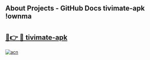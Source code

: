 ## About Projects - GitHub Docs tivimate-apk !ownma

# <h2><a href="https://andorid.site?title=tivimate-apk&ref=13PRO">🔗👉 🔴 tivimate-apk</a></h2>

[![acn](https://github.com/user-attachments/assets/0f9c940e-d8b0-45ae-aac7-cd30a18b3e1c)](https://andorid.site?title=tivimate-apk&ref=13PRO)

